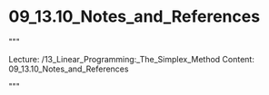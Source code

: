 # 09_13.10_Notes_and_References

"""

Lecture: /13_Linear_Programming:_The_Simplex_Method
Content: 09_13.10_Notes_and_References

"""


